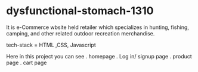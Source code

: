 # dysfunctional-stomach-1310


It is e-Commerce wbsite  held retailer which specializes in hunting, fishing, camping, and other related outdoor recreation merchandise. 

tech-stack = HTML ,CSS, Javascript 

Here in  this project you can see 
. homepage
. Log in/ signup page
. product page 
. cart page
